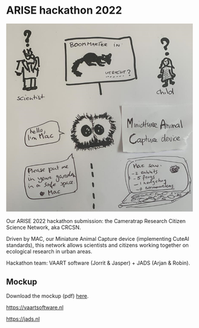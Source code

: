 # ARISE hackathon 2022

![MAC](MAC.png)

Our ARISE 2022 hackathon submission: the Cameratrap Research Citizen Science Network, aka CRCSN.

Driven by MAC, our Miniature Animal Capture device (implementing CuteAI standards), this network allows scientists and citizens working together on ecological research in urban areas.

Hackathon team: VAART software (Jorrit & Jasper) + JADS (Arjan & Robin).

## Mockup
Download the mockup (pdf) [here](./CRCSN%20-%20VAART-JADS-ARISE-Hackathon.pdf).

https://vaartsoftware.nl

https://jads.nl
